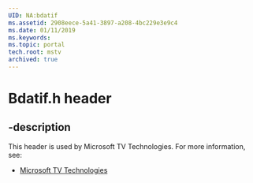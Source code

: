 ```yaml
---
UID: NA:bdatif
ms.assetid: 2908eece-5a41-3897-a208-4bc229e3e9c4
ms.date: 01/11/2019
ms.keywords: 
ms.topic: portal
tech.root: mstv
archived: true
---
```


# Bdatif.h header


## -description


This header is used by Microsoft TV Technologies. For more information, see:

- [Microsoft TV Technologies](../_mstv/index.md)

